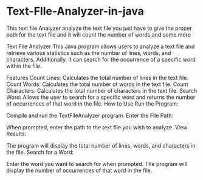 # Text-FIle-Analyzer-in-java
This text file Analyzer analyze the text file you just have to give the proper path for the text file and it will count the number of words and some more  

Text File Analyzer
This Java program allows users to analyze a text file and retrieve various statistics such as the number of lines, words, and characters. Additionally, it can search for the occurrence of a specific word within the file.

Features
Count Lines: Calculates the total number of lines in the text file.
Count Words: Calculates the total number of words in the text file.
Count Characters: Calculates the total number of characters in the text file.
Search Word: Allows the user to search for a specific word and returns the number of occurrences of that word in the file.
How to Use
Run the Program:

Compile and run the TextFileAnalyzer program.
Enter the File Path:

When prompted, enter the path to the text file you wish to analyze.
View Results:

The program will display the total number of lines, words, and characters in the file.
Search for a Word:

Enter the word you want to search for when prompted. The program will display the number of occurrences of that word in the file.
